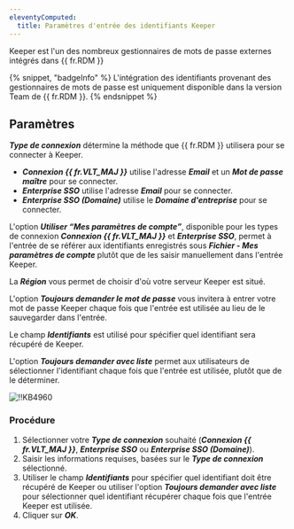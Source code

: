 ```yaml
---
eleventyComputed:
  title: Paramètres d'entrée des identifiants Keeper
---
```

Keeper est l'un des nombreux gestionnaires de mots de passe externes intégrés dans {{ fr.RDM }}

{% snippet, "badgeInfo" %}
L'intégration des identifiants provenant des gestionnaires de mots de passe est uniquement disponible dans la version Team de {{ fr.RDM }}.
{% endsnippet %}

## Paramètres

***Type de connexion*** détermine la méthode que {{ fr.RDM }} utilisera pour se connecter à Keeper.

* ***Connexion {{ fr.VLT_MAJ }}*** utilise l'adresse ***Email*** et un ***Mot de passe maître*** pour se connecter.
* ***Enterprise SSO*** utilise l'adresse ***Email*** pour se connecter.
* ***Enterprise SSO (Domaine)*** utilise le ***Domaine d'entreprise*** pour se connecter.

L'option ***Utiliser “Mes paramètres de compte”***, disponible pour les types de connexion ***Connexion {{ fr.VLT_MAJ }}*** et ***Enterprise SSO***, permet à l'entrée de se référer aux identifiants enregistrés sous ***Fichier - Mes paramètres de compte*** plutôt que de les saisir manuellement dans l'entrée Keeper.

La ***Région*** vous permet de choisir d'où votre serveur Keeper est situé.

L'option ***Toujours demander le mot de passe*** vous invitera à entrer votre mot de passe Keeper chaque fois que l'entrée est utilisée au lieu de le sauvegarder dans l'entrée.

Le champ ***Identifiants*** est utilisé pour spécifier quel identifiant sera récupéré de Keeper.

L'option ***Toujours demander avec liste*** permet aux utilisateurs de sélectionner l'identifiant chaque fois que l'entrée est utilisée, plutôt que de le déterminer.

![!!KB4960](https://cdnweb.devolutions.net/docs/docs_en_kb_KB4960.png)

### Procédure

1. Sélectionner votre ***Type de connexion*** souhaité (***Connexion {{ fr.VLT_MAJ }}***, ***Enterprise SSO*** ou ***Enterprise SSO (Domaine)***).
1. Saisir les informations requises, basées sur le ***Type de connexion*** sélectionné.
1. Utiliser le champ ***Identifiants*** pour spécifier quel identifiant doit être récupéré de Keeper ou utiliser l'option ***Toujours demander avec liste*** pour sélectionner quel identifiant récupérer chaque fois que l'entrée Keeper est utilisée.
1. Cliquer sur ***OK***.
